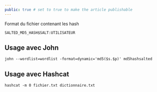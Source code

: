 ```yaml
---
public: true # set to true to make the article publishable
---
```


Format du fichier contenant les hash

```
SALTED_MD5_HASH$SALT:UTILISATEUR
```

## Usage avec John

```
john --wordlist=wordlist -format=dynamic='md5($s.$p)' md5hashsalted
```

## Usage avec Hashcat

```
hashcat -m 0 fichier.txt dictionnaire.txt
```
